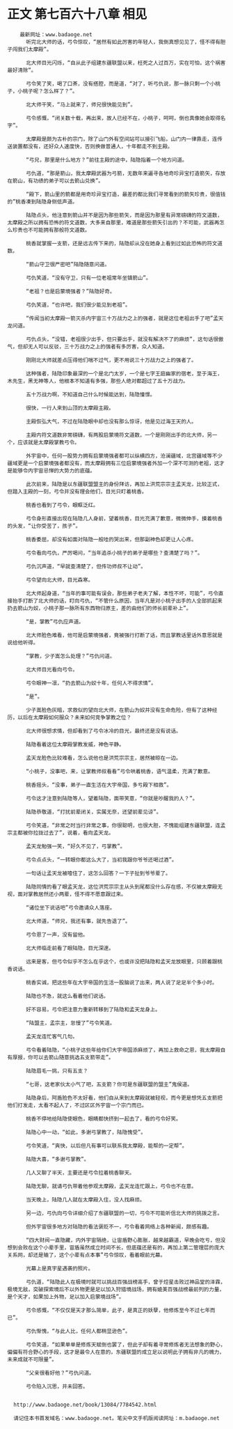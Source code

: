 # 正文 第七百六十八章 相见
        最新网址：www.badaoge.net
          听完北大师的话，弓令惊叹，“居然有如此厉害的年轻人，我倒真想见见了，怪不得有胆子闯我们太摩殿”。
      
          北大师目光闪烁，“自从此子组建东疆联盟以来，枉死之人过百万，实在可怕，这个祸害最好清除”。
      
          弓令笑了笑，喝了口茶，没有搭腔，而是道，“对了，听弓仇说，那一脉只剩一个小桃子，小桃子呢？怎么样了？”。
      
          北大师干笑，“马上就来了，师兄很快能见到”。
      
          弓令感慨，“闭关数十载，再出来，故人已经不在，小桃子，呵呵，倒也真像她会取得名字”。
      
          太摩殿是颇为古朴的宗门，除了山门外有空间站可以接引飞船，山门内一律靠走，连传送装置都没有，还好众人速度快，否则换做普通人，十年都走不到主殿。
      
          “弓兄，那里是什么地方？”前往主殿的途中，陆隐指着一个地方问道。
      
          弓仇道，“那是箭山，我太摩殿武器为弓箭，无数年来遍寻各地奇珍异宝打造箭矢，存放在箭山，有功绩的弟子可以去箭山兑换”。
      
          “殿下，箭山里的箭都是用奇珍异宝打造，最差的都比我们寻常看到的箭矢珍贵，很值钱的”桃香凑到陆隐身侧低声道。
      
          陆隐点头，他注意到箭山并不是因为那些箭矢，而是因为那里有异常磅礴的符文道数，太摩殿之所以拥有恐怖的符文道数，大多来自那里，难道是那些箭矢引出的？不可能，武器再怎么珍贵也不可能拥有那般符文道数。
      
          桃香就掌握一支箭，还是远古传下来的，陆隐却从没在她身上看到过如此恐怖的符文道数。
      
          “箭山守卫很严密吧”陆隐随意问道。
      
          弓仇笑道，“没有守卫，只有一位老祖常年坐镇箭山”。
      
          “老祖？也是启蒙境强者？”陆隐好奇。
      
          弓仇笑道，“也许吧，我们很少能见到老祖”。
      
          “传闻当初太摩殿一箭灭杀内宇宙三十万战力之上的强者，就是这位老祖出手了吧”孟天龙问道。
      
          弓仇点头，“没错，老祖很少出手，但只要出手，就没有解决不了的麻烦”，这句话很傲气，但却无人可以反驳，三十万战力之上的强者有多厉害，众人知道。
      
          刚刚北大师就差点压得他们喘不过气，更不用说三十万战力之上的强者了。
      
          这种强者，陆隐印象最深的一个是北门太岁，一个是七字王庭幽家的宿老，至于海王，木先生，黑无神等人，他根本不知道有多强，那些人绝对都超过了五十万战力。
      
          五十万战力啊，不知道自己什么时候能达到，陆隐憧憬。
      
          很快，一行人来到山顶的太摩殿主殿。
      
          主殿恢弘大气，不过在陆隐眼中却也没有那么惊讶，他是见过海王天的人。
      
          主殿内符文道数非常磅礴，有两股启蒙境符文道数，一个是刚刚出手的北大师，另一个，应该就是太摩殿掌教弓令。
      
          外宇宙中，任何一股势力拥有启蒙境强者都可以纵横四方，沧澜疆域，北宫疆域等不少疆域更是一个启蒙境强者都没有，而太摩殿拥有三位启蒙境强者外加一个深不可测的老祖，这才是能够令内宇宙忌惮的大势力的底蕴。
      
          此次前来，陆隐是以东疆联盟盟主的身份拜访，再加上洪荒宗宗主孟天龙，比较正式，但踏入主殿的一刻，弓令并没有理会他们，目光只盯着桃香。
      
          桃香也看到了弓令，眼眶泛红。
      
          弓令身形直接出现在陆隐几人身前，望着桃香，目光充满了歉意，微微伸手，摸着桃香的头发，“让你受苦了，孩子”。
      
          桃香委屈，却没有如面对陆隐一般哇的哭出来，但那副神色却更让人心疼。
      
          弓令看向弓仇，严厉喝问，“当年追杀小桃子的弟子是哪些？查清楚了吗？”。
      
          弓仇沉声道，“早就查清楚了，但传功师叔不让动”。
      
          弓令望向北大师，目光森寒。
      
          北大师起身道，“当年的事可能有误会，那些弟子老夫了解，本性不坏，可能”，弓令直接抬手打断了北大师的话，盯向弓仇，“不管什么原因，当年凡是对小桃子出手的人全部抓起来扔去箭山为奴，小桃子那一脉所有东西物归原主，差的由他们的师长前辈补上”。
      
          “是，掌教”弓仇应声道。
      
          北大师脸色难看，他可是启蒙境强者，竟被强行打断了话，而且掌教话里话外意思就是说给他听得。
      
          “掌教，少子嵩怎么处理？”弓仇问道。
      
          北大师目光看向弓令。
      
          弓令眼神一凛，“扔去箭山为奴十年，任何人不得求情”。
      
          “是”。
      
          少子嵩脸色灰暗，求救似的望向北大师，在箭山为奴并没有生命危险，但有了这种经历，以后在太摩殿如何服众？未来如何竞争掌教之位？
      
          北大师很想求情，但却看到了弓令冰冷的目光，最终还是没有说话。
      
          陆隐看着这位太摩殿掌教发威，神色平静。
      
          孟天龙脸色比较难看，怎么说他也是洪荒宗宗主，居然被晾在一边。
      
          “小桃子，没事吧，来，让掌教师叔看看”弓令哄着桃香，语气温柔，充满了歉意。
      
          桃香摇头，“没事，弟子一直生活在大宇帝国，多亏殿下相救”。
      
          弓令这才注意到陆隐等人，望着陆隐，面带笑意，“你就是吵醒我的人？”。
      
          陆隐恭敬道，“打扰前辈闭关，实属无奈，还望前辈见谅”。
      
          弓令笑道，“非常之时当行非常之事，你很聪明，也很大胆，不愧能组建东疆联盟，连孟宗主都被你拉拢过去了”，说着，看向孟天龙。
      
          孟天龙勉强一笑，“好久不见了，弓掌教”。
      
          弓令点点头，“一转眼你都这么大了，当初我跟你爷爷还喝过酒”。
      
          一句话让孟天龙被噎住了，这怎么回答？一下子扯到爷爷辈了。
      
          陆隐同情的看了眼孟天龙，这位洪荒宗宗主从头到尾都没什么存在感，不仅被太摩殿无视，面对掌教居然还小两辈，怪不得不愿意跟过来。
      
          “诸位坐下说话吧”弓令邀请众人落座。
      
          北大师道，“师兄，我还有事，就先告退了”。
      
          弓令恩了一声，没有留他。
      
          北大师临走前看了眼陆隐，目光深邃。
      
          远来是客，但弓令似乎不怎么在乎这个，也或许没把陆隐和孟天龙放眼里，只顾着跟桃香说话。
      
          桃香实诚，把这些年在大宇帝国的生活一股脑说了出来，两人说了足足半个多小时。
      
          陆隐也不急，就这么看着他们说话。
      
          好不容易，弓令把注意力重新转移到了陆隐和孟天龙身上。
      
          “陆盟主，孟宗主，怠慢了”弓令笑道。
      
          孟天龙连忙客气几句。
      
          弓令看着陆隐，“小桃子这些年给你们大宇帝国添麻烦了，再加上救命之恩，我太摩殿自有厚报，你可以去箭山随意挑选五支箭带走”。
      
          陆隐眉毛一挑，只有五支？
      
          “七哥，这老家伙太小气了吧，五支箭？你可是东疆联盟的盟主”鬼侯道。
      
          陆隐身后，阿盾脸色不太好看，他们自从来到太摩殿就被轻视，而今更是想凭五支箭把他们打发走，太看不起人了，不过区区外宇宙一个宗门而已。
      
          桃香不停地给陆隐使眼色，眼睛都快挤到一起去了，看的弓令好笑。
      
          陆隐心中一动，“如此，多谢弓掌教了，陆隐愧受”。
      
          弓令笑道，“爽快，以后但凡有事可以联系我太摩殿，能帮的一定帮”。
      
          陆隐大喜，“多谢弓掌教”。
      
          几人又聊了半天，主要还是弓令拉着桃香聊天。
      
          陆隐无聊，就请弓仇带着他参观太摩殿，孟天龙连忙跟上，弓令也不在意。
      
          当天晚上，陆隐几人就在太摩殿入住，没人找麻烦。
      
          另一边，弓仇向弓令详细介绍了东疆联盟的一切，弓令不可能听信北大师的挑拨之言。
      
          但外宇宙很多地方对陆隐的看法褒贬不一，弓令看着网络上各种新闻，颇感有趣。
      
          “四大财阀一直隐藏，内外宇宙隔绝，让宙盾野心膨胀，越来越霸道，早晚会吃亏，但没想到会败在这个小辈手里，宙盾虽然成立时间不长，但底蕴还是有的，再加上第二管理层的庞大关系网，却还是输了，这个小辈有点本事”弓令惊叹，看着眼前光幕。
      
          光幕上是真宇星遇袭的照片。
      
          弓仇道，“陆隐此人在极境时就可以挑战百强战榜高手，曾于焢星击败过神品堂的泽霖，极境无敌，突破探索境后不以外物更是足以加入狩猎境战场，拥有媲美百强战榜最前列的力量，是个天才，如果加上外物，足以加入启蒙境战场”。
      
          弓令感慨，“不仅仅是天才那么简单，此子，是真正的妖孽，他修炼至今不过七年而已”。
      
          弓仇惭愧，“与此人比，任何人都稍显逊色”。
      
          弓令笑道，“如果单单是修炼天赋倒也罢了，但此子却有着寻常修炼者无法想象的野心，偏偏有符合野心的手段，这才是最令人在意的，东疆联盟的成立足以说明此子拥有非凡的魄力，未来成就不可限量”。
      
          “父亲很看好他？”弓仇问道。
      
          弓令陷入沉思，并未回答。
      
      
      http://www.badaoge.net/book/13084/7784542.html
      
      请记住本书首发域名：www.badaoge.net。笔尖中文手机版阅读网址：m.badaoge.net